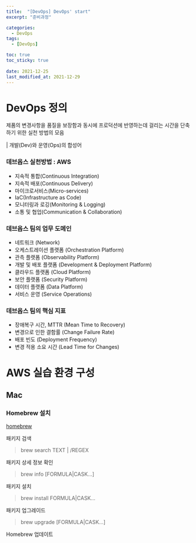 ```yaml
---
title:  "[DevOps] DevOps' start"
excerpt: "준비과정"

categories:
  - DevOps
tags:
  - [DevOps]

toc: true
toc_sticky: true
 
date: 2021-12-25
last_modified_at: 2021-12-29
---
```

# DevOps 정의
제품의 변경사항을 품질을 보장함과 동시에 프로덕션에 반영하는데 걸리는 시간을 단축하기 위한 실천 방법의 모음

| 개발(Dev)와 운영(Ops)의 합성어

### 데브옵스 실천방법 : AWS
- 지속적 통합(Continuous Integration)
- 지속적 배포(Continuous Delivery)
- 마이크로서비스(Micro-services)
- IaC(Infrastructure as Code)
- 모니터링과 로깅(Monitoring & Logging)
- 소통 및 협업(Communication & Collaboration)


### 데브옵스 팀의 업무 도메인
- 네트워크 (Network)
- 오케스트레이션 플랫폼 (Orchestration Platform)
- 관측 플랫폼 (Observability Platform)
- 개발 및 배포 플랫폼 (Development & Deployment Platform)
- 클라우드 플랫폼 (Cloud Platform)
- 보안 플랫폼 (Security Platform)
- 데이터 플랫폼 (Data Platform)
- 서비스 운영 (Service Operations)


### 데브옵스 팀의 핵심 지표
- 장애복구 시간, MTTR (Mean Time to Recovery)
- 변경으로 인한 결함률 (Change Failure Rate)
- 배포 빈도 (Deployment Frequency)
- 변경 적용 소요 시간 (Lead Time for Changes)


# AWS 실습 환경 구성
## Mac
### Homebrew 설치
[homebrew](https://brew.sh)

패키지 검색
> brew search TEXT | /REGEX

패키지 상세 정보 확인
> brew info [FORMULA\|CASK...]

패키지 설치
> brew install FORMULA|CASK...
 
패키지 업그레이드
> brew upgrade [FORMULA|CASK...]

Homebrew 업데이트